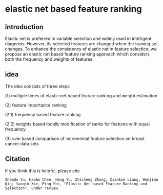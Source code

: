 # elastic net based feature ranking

## introduction

Elastic net is preferred in variable selection and widely used in intelligent diagnosis. However, its selected features are changed when the training set changes. 
To enhance the consistency of elastic net in feature selection, we propose an elastic net based feature ranking approach which considers both the frequency and weights 
of features.

## idea

The idea consists of three steps

(1) multiple times of elastic net based feature ranking and weight estimation

(2) feature importance ranking

(2.1) frequency based feature ranking

(2.2) weights based locally modification of ranks for features with equal frequency

(3) svm based comparison of incremental feature selection on breast cancer data sets

## Citation

If you think this is helpful, please cite

    Shaode Yu, Haobo Chen, Hang Yu, Zhicheng Zhang, Xiaokun Liang, Wenjian Qin, Yaoqin Xie, Ping Shi, "Elastic Net based Feature Ranking and Selection", under review.
